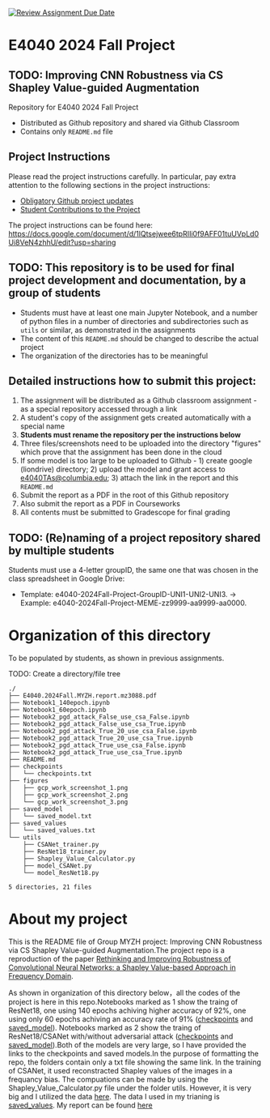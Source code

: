[![Review Assignment Due Date](https://classroom.github.com/assets/deadline-readme-button-22041afd0340ce965d47ae6ef1cefeee28c7c493a6346c4f15d667ab976d596c.svg)](https://classroom.github.com/a/cZnpr7Ns)
# E4040 2024 Fall Project
## TODO: Improving CNN Robustness via CS Shapley Value-guided Augmentation

Repository for E4040 2024 Fall Project
  - Distributed as Github repository and shared via Github Classroom
  - Contains only `README.md` file

## Project Instructions
Please read the project instructions carefully. In particular, pay extra attention to the following sections in the project instructions:
 - [Obligatory Github project updates](https://docs.google.com/document/d/1lQtsejwee6tpRIIi0f9AFF01tuUVpLd0Ui8VeN4zhhU/edit?tab=t.0#heading=h.m8ytn1ouhejl)
 - [Student Contributions to the Project](https://docs.google.com/document/d/1lQtsejwee6tpRIIi0f9AFF01tuUVpLd0Ui8VeN4zhhU/edit?tab=t.0#heading=h.m8ytn1ouhejl)

The project instructions can be found here:
https://docs.google.com/document/d/1lQtsejwee6tpRIIi0f9AFF01tuUVpLd0Ui8VeN4zhhU/edit?usp=sharing 

## TODO: This repository is to be used for final project development and documentation, by a group of students
  - Students must have at least one main Jupyter Notebook, and a number of python files in a number of directories and subdirectories such as `utils` or similar, as demonstrated in the assignments
  - The content of this `README.md` should be changed to describe the actual project
  - The organization of the directories has to be meaningful

## Detailed instructions how to submit this project:
1. The assignment will be distributed as a Github classroom assignment - as a special repository accessed through a link
2. A student's copy of the assignment gets created automatically with a special name
3. **Students must rename the repository per the instructions below**
5. Three files/screenshots need to be uploaded into the directory "figures" which prove that the assignment has been done in the cloud
6. If some model is too large to be uploaded to Github - 1) create google (liondrive) directory; 2) upload the model and grant access to e4040TAs@columbia.edu; 3) attach the link in the report and this `README.md`
7. Submit the report as a PDF in the root of this Github repository
8. Also submit the report as a PDF in Courseworks
9. All contents must be submitted to Gradescope for final grading

## TODO: (Re)naming of a project repository shared by multiple students
Students must use a 4-letter groupID, the same one that was chosen in the class spreadsheet in Google Drive: 
* Template: e4040-2024Fall-Project-GroupID-UNI1-UNI2-UNI3. -> Example: e4040-2024Fall-Project-MEME-zz9999-aa9999-aa0000.

# Organization of this directory
To be populated by students, as shown in previous assignments.

TODO: Create a directory/file tree
```
./
├── E4040.2024Fall.MYZH.report.mz3088.pdf
├── Notebook1_140epoch.ipynb
├── Notebook1_60epoch.ipynb
├── Notebook2_pgd_attack_False_use_csa_False.ipynb
├── Notebook2_pgd_attack_False_use_csa_True.ipynb
├── Notebook2_pgd_attack_True_20_use_csa_False.ipynb
├── Notebook2_pgd_attack_True_20_use_csa_True.ipynb
├── Notebook2_pgd_attack_True_use_csa_False.ipynb
├── Notebook2_pgd_attack_True_use_csa_True.ipynb
├── README.md
├── checkpoints
│   └── checkpoints.txt
├── figures
│   ├── gcp_work_screenshot_1.png
│   ├── gcp_work_screenshot_2.png
│   └── gcp_work_screenshot_3.png
├── saved_model
│   └── saved_model.txt
├── saved_values
│   └── saved_values.txt
└── utils
    ├── CSANet_trainer.py
    ├── ResNet18_trainer.py
    ├── Shapley_Value_Calculator.py
    ├── model_CSANet.py
    └── model_ResNet18.py

5 directories, 21 files

```

# About my project
This is the README file of Group MYZH project: Improving CNN Robustness via CS Shapley Value-guided Augmentation.The project repo is a reproduction of the paper [Rethinking and Improving Robustness of Convolutional Neural Networks: a Shapley Value-based Approach in Frequency Domain](https://papers.nips.cc/paper_files/paper/2022/hash/022abe84083d235f7572ca5cba24c51c-Abstract-Conference.html).

As shown in organization of this directory below，all the codes of the project is here in this repo.Notebooks marked as 1 show the traing of ResNet18, one using 140 epochs achiving higher accuracy of 92%, one using only 60 epochs achiving an accuracy rate of 91% ([checkpoints](https://drive.google.com/drive/folders/1jclMlmgVUmgL1ZkbfJ11zuk8kFul81qw?usp=drive_link) and [saved_model](https://drive.google.com/drive/folders/1ULBrfH6vbhICuajw08dnzZEB_HwW4tTz?usp=drive_link)). Notebooks marked as 2 show the traing of ResNet18/CSANet with/without adversarial attack ([checkpoints](https://drive.google.com/drive/folders/1jclMlmgVUmgL1ZkbfJ11zuk8kFul81qw?usp=drive_link) and [saved_model](https://drive.google.com/drive/folders/1ULBrfH6vbhICuajw08dnzZEB_HwW4tTz?usp=drive_link)).Both of the models are very large, so I have provided the links to the checkpoints and saved models.In the purpose of formatting the repo, the folders contain only a txt file showing the same link.
In the training of CSANet, it used reconstracted Shapley values of the images in a frequancy bias. The compuations can be made by using the Shapley_Value_Calculator.py file under the folder utils. However, it is very big and I utilized the data [here](https://drive.google.com/file/d/1do8KbtySg7vCZr0cXCQHZ4m0HViIPfdR/view?usp=sharing). The data I used in my trianing is [saved_values](https://drive.google.com/file/d/1_B5fJgK_Z6kerA6aHpD4E-BdqRI8yk65/view?usp=drive_link).
My report can be found [here](https://drive.google.com/file/d/1Dh23FTmvQfoXGufLji0uY21e6eF2ftFj/view?usp=sharing)





